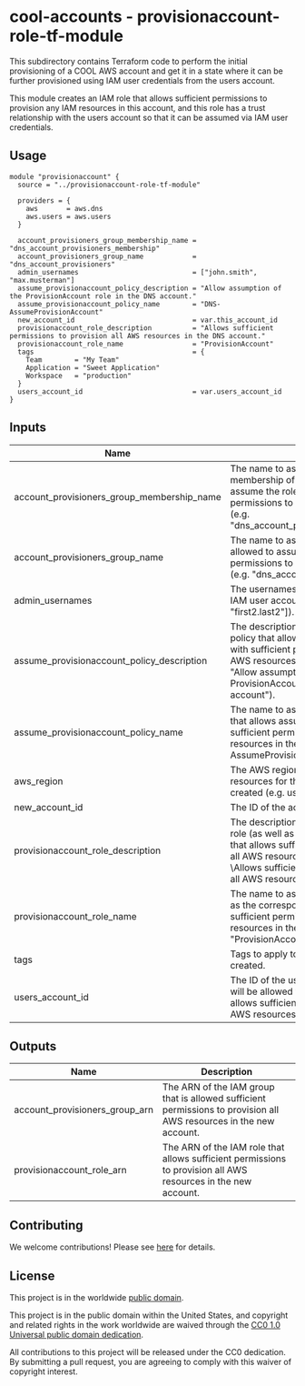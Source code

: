 # cool-accounts - provisionaccount-role-tf-module #

This subdirectory contains Terraform code to perform the initial
provisioning of a COOL AWS account and get it in a state where it can
be further provisioned using IAM user credentials from the users
account.

This module creates an IAM role that allows sufficient permissions to
provision any IAM resources in this account, and this role has a trust
relationship with the users account so that it can be assumed via IAM
user credentials.

## Usage ##

```hcl
module "provisionaccount" {
  source = "../provisionaccount-role-tf-module"

  providers = {
    aws       = aws.dns
    aws.users = aws.users
  }

  account_provisioners_group_membership_name = "dns_account_provisioners_membership"
  account_provisioners_group_name            = "dns_account_provisioners"
  admin_usernames                            = ["john.smith", "max.musterman"]
  assume_provisionaccount_policy_description = "Allow assumption of the ProvisionAccount role in the DNS account."
  assume_provisionaccount_policy_name        = "DNS-AssumeProvisionAccount"
  new_account_id                             = var.this_account_id
  provisionaccount_role_description          = "Allows sufficient permissions to provision all AWS resources in the DNS account."
  provisionaccount_role_name                 = "ProvisionAccount"
  tags                                       = {
    Team        = "My Team"
    Application = "Sweet Application"
    Workspace   = "production"
  }
  users_account_id                           = var.users_account_id
}
```

## Inputs ##

| Name | Description | Type | Default | Required |
|------|-------------|:----:|:-------:|:--------:|
| account_provisioners_group_membership_name | The name to associate with the membership of the IAM group allowed to assume the role with sufficient permissions to provision the new account (e.g. "dns_account_provisioners_membership"). | string | | yes |
| account_provisioners_group_name | The name to associate with the IAM group allowed to assume the role with sufficient permissions to provision the new account (e.g. "dns_account_provisioners"). | string | | yes |
| admin_usernames | The usernames associated with the admin IAM user accounts (e.g. ["first.last", "first2.last2"]). | list(string) | | yes |
| assume_provisionaccount_policy_description | The description to associate with the IAM policy that allows assumption of the role with sufficient permissions to provision all AWS resources in the new account (e.g. "Allow assumption of the ProvisionAccount role in the DNS account"). | string | | yes |
| assume_provisionaccount_policy_name | The name to associate with the IAM policy that allows assumption of the role with sufficient permissions to provision all AWS resources in the new account (e.g. "DNS-AssumeProvisionAccount"). | string | | yes |
| aws_region | The AWS region where the non-global resources for this account are to be created (e.g. us-east-1). | string | `us-east-1` | no |
| new_account_id | The ID of the account being configured. | string | | yes |
| provisionaccount_role_description | The description to associate with the IAM role (as well as the corresponding policy) that allows sufficient access to provision all AWS resources in the new account (e.g. \Allows sufficient permissions to provision all AWS resources in the DNS account."). | string | | yes |
| provisionaccount_role_name | The name to assign the IAM role (as well as the corresponding policy) that allows sufficient permissions to provision all AWS resources in the new account (e.g. "ProvisionAccount"). | string | | yes |
| tags | Tags to apply to all AWS resources created. | map(string) | `{}` | no |
| users_account_id | The ID of the users account.  This account will be allowed to assume the role that allows sufficient access to provision all AWS resources in the new account. | string | | yes |

## Outputs ##

| Name | Description |
|------|-------------|
| account_provisioners_group_arn | The ARN of the IAM group that is allowed sufficient permissions to provision all AWS resources in the new account. |
| provisionaccount_role_arn | The ARN of the IAM role that allows sufficient permissions to provision all AWS resources in the new account. |

## Contributing ##

We welcome contributions!  Please see [here](CONTRIBUTING.md) for
details.

## License ##

This project is in the worldwide [public domain](LICENSE).

This project is in the public domain within the United States, and
copyright and related rights in the work worldwide are waived through
the [CC0 1.0 Universal public domain
dedication](https://creativecommons.org/publicdomain/zero/1.0/).

All contributions to this project will be released under the CC0
dedication. By submitting a pull request, you are agreeing to comply
with this waiver of copyright interest.
